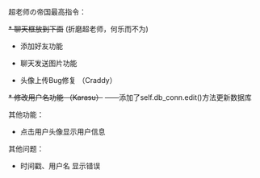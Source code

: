 超老师の帝国最高指令：

~~* 聊天框放到下面~~ (折磨超老师，何乐而不为)

* 添加好友功能

* 聊天发送图片功能 

* 头像上传Bug修复  （Craddy）

~~* 修改用户名功能    （Karasu）~~
——添加了self.db_conn.edit()方法更新数据库

其他功能：

* 点击用户头像显示用户信息

其他问题：

* 时间戳、用户名 显示错误